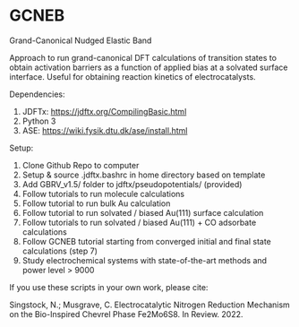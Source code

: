 # GCNEB
Grand-Canonical Nudged Elastic Band 

Approach to run grand-canonical DFT calculations of transition states to obtain activation barriers as a function of applied bias at a solvated surface interface. Useful for obtaining reaction kinetics of electrocatalysts. 

Dependencies:
1. JDFTx: https://jdftx.org/CompilingBasic.html 
2. Python 3
3. ASE: https://wiki.fysik.dtu.dk/ase/install.html


Setup: 
1. Clone Github Repo to computer
2. Setup & source .jdftx.bashrc in home directory based on template
3. Add GBRV_v1.5/ folder to jdftx/pseudopotentials/ (provided)
4. Follow tutorials to run molecule calculations
5. Follow tutorial to run bulk Au calculation
6. Follow tutorial to run solvated / biased Au(111) surface calculation
7. Follow tutorials to run solvated / biased Au(111) + CO adsorbate calculations
8. Follow GCNEB tutorial starting from converged initial and final state calculations (step 7)
9. Study electrochemical systems with state-of-the-art methods and power level > 9000

If you use these scripts in your own work, please cite: 

Singstock, N.; Musgrave, C. Electrocatalytic Nitrogen Reduction Mechanism on the Bio-Inspired Chevrel Phase Fe2Mo6S8. In Review. 2022.
